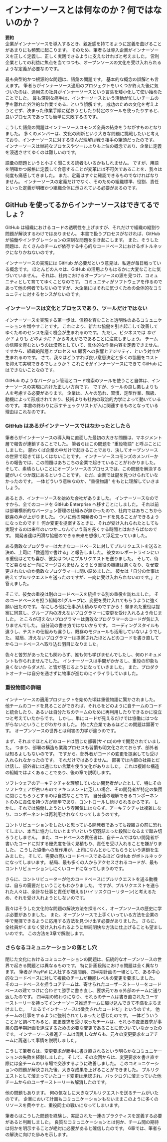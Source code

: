 <!-- # What InnerSource Is and Isn’t -->
# インナーソースとは何なのか？何ではないのか？

<!-- **TL;DR** Too often, enterprise culture wants to change the definition of InnerSource to something more familiar. We must help enterprise stakeholders create clear practices and definitions in order to maintain the culture of open source as much as possible while still highlighting the benefits to the enterprise. -->
**要約**  
企業がインナーソースを導入するとき、親近感を持てるように定義を曲げることがあまりにも頻繁に起こります。
そのため、筆者らは導入企業がインナーソースを正しく定義し、正しく実践できるように支えなければと考えました。
営利企業としての利益に焦点を当てつつも、オープンソースの文化を受け入れられるような定義が必要なのです。

<!-- One of the major problems we have encountered when implementing InnerSource has been, at its root, a vocabulary problem. After we completed several successful InnerSource projects, we noticed that many people began using the word InnerSource in a simplistic, degenerate manner. Probably the most damaging misunderstanding was that InnerSource meant outsourcing work from a busy team to another that presumably had more capacity. In general, it’s easy to fall into the fallacy of thinking that effective processes are just about following certain procedures or using certain tools, without regard for the culture that makes success possible. -->
最も典型的かつ根源的な問題は、語彙の問題です。
基本的な概念の誤解とも言えます。
筆者らがインナーソース適用のプロジェクトをいくつか終えた後に気づいたのは、適用先の社員がインナーソースという言葉を矮小化して使い始めたことでした。
最も深刻な痛手は、インナーソースという活動が忙しいチームの手を離れた外注的な作業である、という誤解です。
成功のための文化を考えようとせず、決まった作業手順に従おうとしたり特定のツールを使ったりすると、良いプロセスであっても簡単に失敗するのです。

<!-- Discussing the problems caused by this vocabulary issue became a bonding moment for all of us at the InnerSource Commons. Many members of the Commons want to focus on the larger problems of culture change, and the distorted definitions of Innersource were emblematic of the problems they are fighting. InnerSource goes much farther than simple processes or tools, and sometimes that makes definitions more difficult to communicate in an enterprise environment. -->
こうした語彙の問題はインナーソースコモンズ全員の結束をうながすものとなりました。
多くのメンバーは、文化の刷新という大きな問題に挑戦したいと考えており、インナーソースに対する歪んだ理解は戦う相手の筆頭だったのです。
インナーソースは単純なプロセスやツールよりも上位の概念であり、企業に定義を浸透させてゆくのは難しいのです。

<!-- The vocabulary issue might sound minor, but we’ve found again and again that it is vital, especially when introducing change, that terms are clearly and explicitly defined and agreed upon. It is also important that the definitions are easy to find. This includes terms like “InnerSource,” but also includes roles and responsibilities. Some of the first steps toward InnerSource are to clearly and publicly define standards, roles, and responsibilities. -->
語彙の問題というと小さく聞こえる読者もいるかもしれません。
ですが、用語を明確かつ厳格に定義して合意することが変革には不可欠であることを、我々は何度も痛感してきました。
また、定義はすぐに確認できるものでなければなりません。
インナーソースの定義だけでなく、そのための組織標準、役割、責任といった定義が明確かつ組織全体に示されている必要があるのです。

<!-- ## We Have GitHub Enterprise, So We Must Be InnerSource! -->
## GitHub を使ってるからインナーソースはできてるでしょ？

<!-- **TL;DR** GitHub helps with code transparency, but doesn’t actually change the typical enterprise silo-based mentality. Without the processes we talk about in this book, GitHub instead creates serious collaboration and integration issues, which can turn into bottlenecks, especially on critical codebases needed by many teams. -->
GitHub は組織におけるコードの透明性を上げますが、それだけで組織の縦割り問題が解決するわけではありません。
本書で扱うプロセスがなければ、GitHub が協働やインテグレーションの深刻な問題を引き起こします。
また、そうした問題は、たくさんのチームが依存する中心的なコードベースにおけるボトルネックになりかねないのです。

<!-- The idea that GitHub is all that’s needed to be InnerSource is a concept we fight against daily. Most people do not realize that it takes much more than GitHub to find, create, and grow open source communities. The communities create the software, not the other way around, but more often than not, large companies lack a sense of holistic community. -->
インナーソースの実現には GitHub が必要だという意見は、私達が毎日戦っている概念です。
ほとんどの人々は、GitHub の活用よりもはるかに大変なことに気づいていません。
それは、社内におけるオープンソースの源を見つけ、コミュニティとして育ててゆくことなのです。
コミュニティがソフトウェアを作るのであって他の何者でもないのですが、大企業にはそれに気づくための全体的なコミュニティに対するセンスがないのです。

<!-- ### InnerSource Is About Culture and Processes, Not Just Tools -->
### インナーソースは文化とプロセスであり、ツールだけではない

<!-- The first steps toward InnerSource must be to foster trust and increase clear communication. This makes it possible for a sense of community to grow and improves collaboration. But businesses often lead from the _how_, rather than the _why_. We can’t tell them to foster trust in their teams; that is too vague and can’t be expressed as an action item. We fight the constant battle of process and hierarchy versus agility and customer influence. So how do we work around that? How do we make better decisions and collaborate more, without spending more money? These are things that GitHub cannot answer but InnerSource can. -->
インナーソースを実現する第一歩は、信頼を育むことと透明性のあるコミュニケーションを増やすことです。
これにより、新たな協働を引き起こして改善してゆくためのセンスを磨く機会が生まれるのです。
ただし、ビジネスでは _なぜか？_ よりも _どのように？_ から考えがちであることに注意しましょう。
チームの信頼を育むというのは漠然としていて、具体的な作業内容を定義できません。
ですから、組織的階層とプロセス vs 顧客への影響とアジリティ、という対立が生まれるのです。
さて、我々はどうすれば良い意思決定と多くの協働をコストを抑えて実現できるでしょうか？
これこそがインナーソースにできて GitHub にはできないことなのです。

<!-- It is true that using a tool like GitHub to make version control easy, visible, and accessible is a step in the right direction. But we need to think beyond tools and their advantages and flaws, and consider people. Enterprises are made of people with their own fears, habits, established patterns, hierarchy, and motivations, and they respond to corporate politics as much as to technology. This is why each of the checklist items focuses on some aspect of the human piece of the puzzle. -->
GitHub のようなバージョン管理とコード検索のツールを使うこと自体は、インナーソースの実現に向けた正しい方向です。
ですが、ツールの良し悪しよりも人を考慮する必要があります。
企業は、人々の恐れ、習慣、定型作業、階級、動機によって形成されており、技術よりも社内の政治的力学によって動いているのです。
本書の終わりに示すチェックリストが人に関連するものとなっている理由はこれなのです。

<!-- ### A Parable: GitHub Without InnerSource -->
### GitHub はあるがインナーソースではなかったとしたら

<!-- The first big problem we encountered when introducing InnerSource was an increase in escalation up the management chain. We like to call it the “Big Cheese Story” (see the following sidebar). At its core, it is a story of fear. We believe it is unique to the corporate environment and not the open source world. We found that this story resonated with many of our participants in the InnerSource Commons. The awesome part is that open source’s existing processes already had several pieces of the solution, though they had not been put together before. -->
筆者らがインナーソースの導入時に直面した最初の大きな問題は、マネジメント層で報告が連鎖することでした。
筆者らはこの問題を "重役物語" と呼ぶことにしました。
願わくば企業の中だけで起きることであり、決してオープンソースの世界で起きてほしくはないことです。
インナーソースコモンズのメンバーからの報告では、この問題はあちこちの企業で起きていることがわかりました。
そして、素晴らしいことにオープンソースのプロセスでは、この問題を解決する鍵がいくつか既にあるということです。
ただ、企業では鍵を見つけられていなかったのです。
一体どういう意味なのか、"重役物語" をもとに理解していきましょう。

<!-- Once upon a time, there was a company that decided to embrace InnerSource, so it dictated that all code was to be moved to GitHub Enterprise. Because there was no cohesive version control before, there was much rejoicing across the company. Now, the developers finally had visibility to one another’s code! No longer would the developers need to submit a change request to planning, and hope it was accepted and scheduled some time in the next year. Visions of seamless collaborations danced in developers’ heads! -->
あるとき、インナーソースを始めた会社がありました。
インナーソースなのですから、全てのコードを GitHub Enterprise へ移すことにしました。
それ以前は部署横断的なバージョン管理の仕組みが無かったので、社内ではあちこちから歓喜の声が上がりました。
ついに他の開発者のコードを見ることができるようになったのです！
何か変更を提案するときに、それが受け入れられたとしても実現するのは来年のいつか…なんていう首を長くする時間とはおさらばなのです。
開発者達は円滑な協働のできる未来を想像して浮足立っていました。

<!-- An intrepid programmer decided to do a pull request on the big codebase, and told her manager that she could write the necessary change in a matter of weeks. Her Big Cheese was very pleased. So, the intrepid programmer wrote the change and submitted the pull requests and waited...and waited...and waited...until her Big Cheese became very unhappy and asked why the changes had not been added. The intrepid programmer replied that she had finished the work and submitted the pull request, but the changes hadn’t been accepted by the other codebase. -->
ある勇敢なプログラマーは大きなコードベースに対してプルリクエストを送ると決め、上司に「数週間で書ける」と報告しました。
彼女のレポートラインにいる重役はとても喜び、彼女はついにプルリクエストを送りました。
そして、待てど暮らせど一向にマージされません
とうとう重役の機嫌は悪くなり、なぜ変更されないのか勇敢なプログラマーに問い詰めました。
彼女は「自分の仕事は終えてプルリクエストを送ったのですが、一向に受け入れられないのです。」と答えました。

<!-- So, her Big Cheese went to the Big Cheese that owned the other codebase, and asked him to force one of his groups to accept those changes. After all, there was now a big backlog waiting to go through! The Big Cheese of the codebase agreed and ordered some poor individual in his group to accept those changes. But that individual didn’t like how the intrepid programmer wrote the changes, because they were not “how things are done.” They were written in a different style, used a different test scheme, and maybe didn’t take advantage of an existing module. Thus, the second programmer rewrote the entire change before adding it to the codebase. -->
そこで、彼女の重役は別のコードベースを統括する別の重役を訪ねました。
そのコードベースを担う組織の1グループに、変更を受け入れてもらうように強く願い出たのです。
なにしろ他に仕事が山積みなのですから！
頼まれた重役は提案に同意し、グループ内の冴えないプログラマーに変更を受け入れるよう命じました。
ところが冴えないプログラマーは勇敢なプログラマーのコードが気に入りませんでした。
自分流の書き方ではないからです。
コーディングスタイルも違うし、テストの仕組みも違うし、既存のモジュールも活用していないようでした。
結局、冴えないプログラマーは提案されたほとんどのコードを書き直してからコードベースへ取り込む羽目になりました。

<!-- No one learned anything. No documentation was created. And now everyone hates InnerSource because it creates bottlenecks and makes programmers look difficult to the Big Cheeses. Plus, the product owners are frustrated because no one has included them in the process. -->
色々と苦労があったにも関わらず、誰も何も学びませんでしたし、何のドキュメントも作られませんでした。
インナーソースは手間がかかるし、重役の印象も良くないからダメだ、と皆が感じるようになっていきました。
また、プロダクトオーナーは自分を通さずに物事が進むのにイライラしていました。

<!-- ### Breaking Down the Big Cheese Problem -->
### 重役物語の詳細

<!-- At first, we were surprised by the Big Cheese problem, because we knew that the more code that other teams can see into, the better they can understand the pieces they are integrating with and/or reusing. But we found that just having the code visible doesn’t automatically lead to collaboration, especially in an enterprise environment. The incentives are different from the open source environment. -->
インナーソースの適用プロジェクトを始めた頃は重役物語に驚かされました。
他チームのコードを見ることができれば、それらをどのように自チームのコードと統合したり、あるいは自分たちのチームのために再利用したりできるかに役立つと考えていたからです。
しかし、単にコードが見えるだけでは協働にはつながらないということがわかりました。
特に大企業であるほどこの問題は顕著です。
オープンソースの世界とは利害の力学が違うのです。

<!-- First, most of the code had previously been developed in silos. This meant that teams had undocumented styles, structures, and practices that outsiders couldn’t know about until they submitted code that could not be accepted by the maintainers. Beyond that, there was a siloed culture that encouraged people to talk only to people in their own group and to use language that outsiders couldn’t understand. This often happens in complex structures. I’ll cover the organizational aspects later in this booklet. -->
まず、それまでほとんどのコードは閉じた部署(サイロ)の中で開発されていました。
つまり、部署の構造も業務プロセスも習慣も明文化されておらず、部外者は知るよしもないのです。
ですから、部外者がコードの変更を提案しても受け入れられなかったのです。
それだけではありません。
部署では内部の社員とだけ話し、部外者には通じない言葉を使う文化がありました。
これは複雑な構造の組織ではよくあることであり、後の章で説明します。

<!-- If you do not understand the underlying architecture of the full stack, especially an older one with poor documentation, making silos is a normal response. It is easier to understand and take ownership of only your component. This is the piece you have the most control over. However, this method doesn’t lend itself to an atmosphere of collaboration, and can increase complexity and discourage reuse. -->
ソフトウェアのアーキテクチャを理解していない開発者がいたとして、特にそのソフトウェアが古いものでドキュメントに乏しい場合、その開発者が特定の集団に閉じこもろうとするのは自然なことです。
自分達の理解できるコンポーネントのみに責任を持つ方が簡単であり、コントロールし続けられるからです。
しかし、それでは協働しようという雰囲気にはならず、アーキテクチャは複雑になり、コンポーネントは再利用されなくなってしまうのです。

<!-- Because of this complexity, potential collaborators didn’t want to contribute until the pain from lack of integration was more painful than the fear of contributing. And the owners of the codebase were loath to accept responsibility for code that was not their priority and was written by someone not on their team. This resistance to collaboration resulted in a constant stream of escalations up the leadership chain. It turned GitHub into a bottleneck, especially for high-demand codebases, which tend to be high risk. Consequently, the code that the most people needed access to became the most difficult to contribute to. -->
コントリビューションをしたいと思っている開発者であっても複雑さの前に恐れてしまい、本当に協力しないとまずいという切羽詰まった段階になるまで踏み切ろうとしません。
また、コードベースの責任者は、自チームではない開発者が書いたコードに対する優先度を低く見積もり、責任を受け入れることを嫌がりました。
こうした協働への反作用が、上司になんとかしてもらうという連鎖を生みました。
そして、需要の高いコードベースであるほど GitHub がボトルネックになってしまいます。
結局、最も多くの人からアクセスされるコードが、最もコントリビューションしにくいコードになってしまうのです。

<!-- We found that contributors were often inspired to write pull requests for the changes they needed in other codebases. But the codebase hosts were not accepting their pull requests, mainly because it meant extra work and responsibility for them. It became all risk and little gain. -->
さらに、コントリビューターが他のコードベースにプルリクエストを送る動機は、自らの需要だということもわかりました。
ですが、プルリクエストを送られた人々は、余計な仕事と責任が増える(ハイリスクローリターン)と考えるため、それを受け入れようとしないのです。

<!-- We had to go back in the history of open source to find answers to these cultural problems. Then, we had to figure out how to make the solutions match enterprise structures. And we had to simplify the solutions so that they could be more universally adopted. I’ll explain our solution in [Chapter 3, _The Most Important Role, and the First Step: Trusted Committer_](/chapter-3#the_most_important_rolecomma_and_the_fir). -->
我々はそうした文化的な問題の解決方法を探るべく、オープンソースの歴史に学ぶ必要がありました。
また、オープンソースで上手くいっている方法を企業の中で発揮できるように応用する方法を見つけ出す必要がありました。
さらに、全社員がくまなく受け入れられるように単純明快な方法に仕上げることも望ましいのです。
この方法を3章で解説します。

<!-- ### More Communication Pitfalls -->
### さらなるコミュニケーションの落とし穴

<!-- Communication in a siloed culture presents problems that are very different from those in a traditional open source environment. In particular, planning is significantly different. Two weeks before the beginning of my employment at PayPal, several teams submitted their feature-level integration requests to one popular codebase as a part of their quarterly planning. The core team took those stories and rewrote them to fit the current construct of their codebase, with no involvement of the submitters, and then sent them back to the external teams. Near the end of the quarter, many team leads came to the InnerSource team with the rewritten stories, complaining that InnerSource was really just “conscripted code.” They felt like they were being conscripted to do another team’s work. They did not realize that the code they were being asked to produce was actually the changes needed to complete their own integration requests. Confused, we sent them back their original requests and showed how the new stories were actually derived from their original stories. This is when we learned that the external teams had not been involved at all in the rewrite. Clearly, this was a major communication failure! For the next (and all subsequent) rounds of planning, we made sure all teams were present for the negotiations and rewrites of stories. After this communication problem was solved, we made significant gains. An order of magnitude of code was accepted through pull requests, and external stories that had been on backlogs for years were cleared. -->
閉じた文化におけるコミュニケーションの問題は、伝統的なオープンソースの世界で起きる問題とは異なるものです。
特に計画段階における問題は全く異なります。
筆者が PayPal に入社する2週間前、四半期計画の一環として、ある中心的なコードベースに対して複数のチームが機能レベルの変更を要求しました。
そのコードベースを担うコアチームは、寄せられたユーザーストーリーをコードベースの建てつけに合わせて勝手に書き直し、要求元である外部のチームに送り返したのです。
四半期の終わりになり、それらのチームは書き直されたユーザーストーリーを持ってインナーソース推進チームに駆け込んできて不満をぶちまけました。
「まるでインナーソースは徴兵されたコードだ」というのです。
他チームの仕事をするように強制されてしまったと感じたのです。
一体どういうことかと調べてみると、変更要求を受け取ったチームは、それらの変更要求が事業の四半期計画を達成するための必要な変更であることに気づいていなかったのです。
インナーソース推進チームは混乱しながらも、元々の変更要求をコアチームに再送して事情を説明しました。

こうして筆者らは、変更要求が勝手に書き直されるという明らかなコミュニケーションの失敗を経験しました。
そして、その次回からは、変更要求を書き直す際には全チームのいる場で交渉するように改善しました。
 このコミュニケーションの問題が解決された後、大きな成果を上げることができました。
プルリクエストとして溜まっていたコード変更は承認され、バックログに溜まっていた他チームからのユーザーストーリーも解消したのです。

<!-- We also had an issue with teams creating significant pull requests against codebases with little to no warning to the codebase owners. Of course, in an enterprise environment, such a significant expenditure of resources without planning or communication too often became a battle of the Big Cheeses. -->
他の問題もあります。
何の気なしに大きなプルリクエストを送るチームがいたのです。
企業において計画もコミュニケーションもないままこのように多くのリソースを費やすと、重役同士の戦いになってしまいます。

<!-- We needed to create a defined list of proven practices based on our experiences. We could see that better communication and well-defined expectations across teams was absolutely necessary. [Chapter 6, _Working Within the Enterprise: Understanding Planning_](/chapter-6#working_within_the_enterprise_understand) presents an explanation of the steps we’ve taken toward a solution. -->
筆者らはこうした問題を経験し、実証された一連のプラクティスを定義する必要があると判断しました。
良質なコミュニケーションとは何か、チーム間の期待は何かを明示することが絶対に必要があると確信したのです。
6章では、筆者らの解決に向けた歩みを示します。
